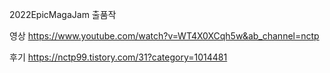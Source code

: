 2022EpicMagaJam 출품작

영상
https://www.youtube.com/watch?v=WT4X0XCqh5w&ab_channel=nctp

후기
https://nctp99.tistory.com/31?category=1014481
